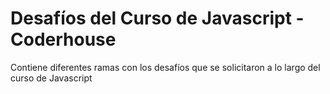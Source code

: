 # Desafíos del Curso de Javascript - Coderhouse

Contiene diferentes ramas con los desafíos que se solicitaron a lo largo del curso de Javascript
